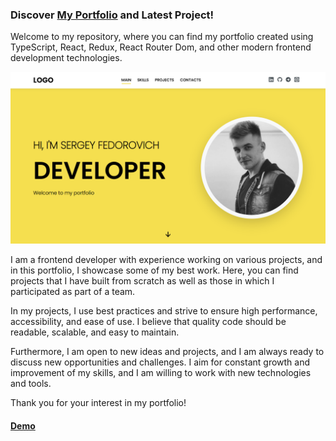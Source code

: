 ### Discover [My Portfolio](https://feddorovich.github.io/portfolio/) and Latest Project! 

Welcome to my repository, where you can find my portfolio created using TypeScript, React, Redux, React Router Dom, and other modern frontend development technologies.

![screenshot](./src/assets/image/portfolio.png)

I am a frontend developer with experience working on various projects, and in this portfolio, I showcase some of my best work. Here, you can find projects that I have built from scratch as well as those in which I participated as part of a team.

In my projects, I use best practices and strive to ensure high performance, accessibility, and ease of use. I believe that quality code should be readable, scalable, and easy to maintain.

Furthermore, I am open to new ideas and projects, and I am always ready to discuss new opportunities and challenges. I aim for constant growth and improvement of my skills, and I am willing to work with new technologies and tools.

Thank you for your interest in my portfolio!

#### [Demo](https://feddorovich.github.io/portfolio/)